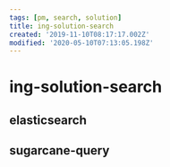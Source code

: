 ```yaml
---
tags: [pm, search, solution]
title: ing-solution-search
created: '2019-11-10T08:17:17.002Z'
modified: '2020-05-10T07:13:05.198Z'
---
```


# ing-solution-search

## elasticsearch

## sugarcane-query
